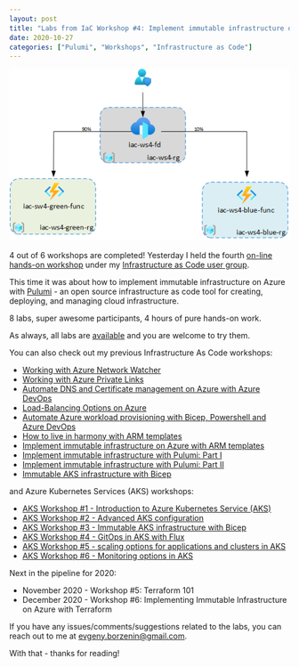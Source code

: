 ```yaml
---
layout: post
title: "Labs from IaC Workshop #4: Implement immutable infrastructure on Azure with Pulumi - Part II"
date: 2020-10-27
categories: ["Pulumi", "Workshops", "Infrastructure as Code"]
---
```


![logo](/images/2020-10-27-logo.jpg)

4 out of 6 workshops are completed! Yesterday I held the fourth [on-line hands-on workshop](https://www.meetup.com/Infrastructure-As-Code-User-Group-Oslo/events/273877976/) under my [Infrastructure as Code user group](https://www.meetup.com/Infrastructure-As-Code-User-Group-Oslo).

This time it was about how to implement immutable infrastructure on Azure with [Pulumi](https://www.pulumi.com/) - an open source infrastructure as code tool for creating, deploying, and managing cloud infrastructure.

8 labs, super awesome participants, 4 hours of pure hands-on work.

As always, all labs are [available](https://github.com/evgenyb/iac-meetup/tree/master/workshops/04-implement-immutable-infrastructure-on-azure-with-pulumi-part-II) and you are welcome to try them.

You can also check out my previous Infrastructure As Code workshops:

- [Working with Azure Network Watcher](https://borzenin.com/working-with-network-watcher/)
- [Working with Azure Private Links](https://borzenin.com/working-with-private-links-workshop-labs/)
- [Automate DNS and Certificate management on Azure with Azure DevOps](https://borzenin.com/dns-and-ssl-management-on-azure-with-ado-workshop-labs/)
- [Load-Balancing Options on Azure](https://borzenin.com/azure-load-balancing-options-workshop-labs/)
- [Automate Azure workload provisioning with Bicep, Powershell and Azure DevOps](https://borzenin.com/iac-with-azure-devops-workshop-labs/)
- [How to live in harmony with ARM templates](https://borzenin.com/iac-ws1-labs/)
- [Implement immutable infrastructure on Azure with ARM templates](https://borzenin.com/iac-ws2-labs/)
- [Implement immutable infrastructure with Pulumi: Part I](https://borzenin.com/iac-ws3-labs/)
- [Implement immutable infrastructure with Pulumi: Part II](https://borzenin.com/iac-ws4-labs/)
- [Immutable AKS infrastructure with Bicep](https://borzenin.com/azure-kubernetes-service-aks-workshop-3-labs/)

and Azure Kubernetes Services (AKS) workshops:

- [AKS Workshop #1 - Introduction to Azure Kubernetes Service (AKS)](https://borzenin.com/azure-kubernetes-service-aks-workshop-1-labs/)
- [AKS Workshop #2 - Advanced AKS configuration](https://borzenin.com/azure-kubernetes-service-aks-workshop-2-labs/)
- [AKS Workshop #3 - Immutable AKS infrastructure with Bicep](https://borzenin.com/azure-kubernetes-service-aks-workshop-3-labs/)
- [AKS Workshop #4 - GitOps in AKS with Flux](https://borzenin.com/azure-kubernetes-service-aks-workshop-4-labs/)
- [AKS Workshop #5 - scaling options for applications and clusters in AKS](https://borzenin.com/azure-kubernetes-service-aks-workshop-5-labs/)
- [AKS Workshop #6 - Monitoring options in AKS](https://borzenin.com/azure-aks-workshop-6-monitoring-options-aks-labs/)


Next in the pipeline for 2020:

* November 2020 - Workshop #5: Terraform 101
* December 2020 - Workshop #6: Implementing Immutable Infrastructure on Azure with Terraform

If you have any issues/comments/suggestions related to the labs, you can reach out to me at evgeny.borzenin@gmail.com.

With that - thanks for reading!
